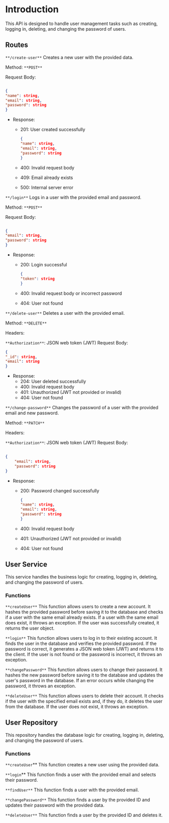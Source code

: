 # Introduction

This API is designed to handle user management tasks such as creating, logging in, deleting, and changing the password of users.

## Routes

`**/create-user**`
Creates a new user with the provided data.

Method: `**POST**`

Request Body:

```json

{
"name": string,
"email": string,
"password": string
}

```

- Response:
    - 201: User created successfully
        
        ```json
        {
        "name": string,
        "email": string,
        "password": string
        }
        
        ```
        
    - 400: Invalid request body
    - 409: Email already exists
    - 500: Internal server error

`**/login**`
Logs in a user with the provided email and password.

Method: `**POST**`

Request Body:

```json

{
"email": string,
"password": string
}
```

- Response:
    - 200: Login successful
        
        ```json
        {
        "token": string
        }
        ```
        
    - 400: Invalid request body or incorrect password
    - 404: User not found

`**/delete-user**`
Deletes a user with the provided email.

Method: `**DELETE**`

Headers:

`**Authorization**`: JSON web token (JWT)
Request Body:

```json
{
"_id": string,
"email": string
}

```

- Response:
    - 204: User deleted successfully
    - 400: Invalid request body
    - 401: Unauthorized (JWT not provided or invalid)
    - 404: User not found

`**/change-password**`
Changes the password of a user with the provided email and new password.

Method: `**PATCH**`

Headers:

`**Authorization**`: JSON web token (JWT)
Request Body:

```json
	
{
	"email": string,
	"password": string
}
```

- Response:
    - 200: Password changed successfully
        
        ```json
        {
        "name": string,
        "email": string,
        "password": string
        }
        ```
        
    
    - 400: Invalid request body
    - 401: Unauthorized (JWT not provided or invalid)
    - 404: User not found

## User Service

This service handles the business logic for creating, logging in, deleting, and changing the password of users.

### Functions

`**createUser**`
This function allows users to create a new account. It hashes the provided password before saving it to the database and checks if a user with the same email already exists. If a user with the same email does exist, it throws an exception. If the user was successfully created, it returns the user object.

`**login**`
This function allows users to log in to their existing account. It finds the user in the database and verifies the provided password. If the password is correct, it generates a JSON web token (JWT) and returns it to the client. If the user is not found or the password is incorrect, it throws an exception.

`**changePassword**`
This function allows users to change their password. It hashes the new password before saving it to the database and updates the user's password in the database. If an error occurs while changing the password, it throws an exception.

`**deleteUser**`
This function allows users to delete their account. It checks if the user with the specified email exists and, if they do, it deletes the user from the database. If the user does not exist, it throws an exception.

## User Repository

This repository handles the database logic for creating, logging in, deleting, and changing the password of users.

### **Functions**

`**createUser`**
This function creates a new user using the provided data.

`**login`**
This function finds a user with the provided email and selects their password.

`**findUser**`
This function finds a user with the provided email.

`**changePassword**`
This function finds a user by the provided ID and updates their password with the provided data.

`**deleteUser**`
This function finds a user by the provided ID and deletes it.